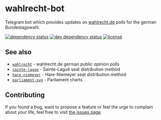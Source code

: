 # wahlrecht-bot

Telegram bot which provides updates on [wahlrecht.de](http://wahlrecht.de) polls for the german Bundestagswahl.

[![dependency status](https://img.shields.io/david/juliuste/wahlrecht-bot.svg)](https://david-dm.org/juliuste/wahlrecht-bot)
[![dev dependency status](https://img.shields.io/david/dev/juliuste/wahlrecht-bot.svg)](https://david-dm.org/juliuste/wahlrecht-bot#info=devDependencies)
[![license](https://img.shields.io/github/license/juliuste/wahlrecht-bot.svg?style=flat)](LICENSE)

## See also

- [`wahlrecht`](https://github.com/juliuste/wahlrecht) - wahlrecht.de german public opinion polls
- [`sainte-lague`](https://github.com/juliuste/sainte-lague) - Sainte-Laguë seat distribution method
- [`hare-niemeyer`](https://github.com/juliuste/hare-niemeyer) - Hare-Niemeyer seat distribution method
- [`parliament-svg`](https://github.com/juliuste/hare-niemeyer/) - Parliament charts

## Contributing

If you found a bug, want to propose a feature or feel the urge to complain about your life, feel free to visit [the issues page](https://github.com/juliuste/wahlrecht-bot/issues).